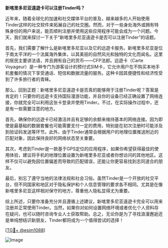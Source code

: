 **新喀里多尼亚遠遊卡可以注册Tinder吗？**

近年来，随着全球化的加速和社交媒体平台的普及，越来越多的人开始使用Tinder这样的社交软件来拓展自己的社交圈。然而，对于一些身处海外或拥有特殊身份的用户来说，能否顺利注册并使用这些应用程序可能会成为一个问题。今天，我们就来探讨一下关于“新喀里多尼亚遠遊卡是否可以注册Tinder”的话题。

首先，我们需要了解什么是新喀里多尼亚以及它的远遊卡服务。新喀里多尼亚是位于南太平洋的一个法属海外集体，以其美丽的自然风光和独特的文化而闻名。这里的居民主要讲法语，并且拥有自己的货币——CFP法郎。远遊卡（Carte Voyageur）是一种专门为游客设计的预付式SIM卡，它允许用户在不购买本地手机套餐的情况下享受通话、短信和数据流量的服务。这种卡因其便捷性和经济性受到了许多旅行者的青睐。

那么，回到正题：新喀里多尼亚遠遊卡是否真的能够用于注册Tinder呢？答案是肯定的！只要你的远遊卡支持国际漫游功能，并且你的设备已经正确设置了网络连接，你就完全可以利用这张卡登录并使用Tinder。不过，在实际操作过程中，还是有一些需要注意的地方。

首先，确保你的远遊卡已经激活并且有足够的余额来维持基本的网络连接。因为即使是最基础的数据套餐也可能需要支付一定的费用，特别是在初次注册时可能涉及到验证码发送等环节。此外，由于Tinder通常会根据用户的地理位置推送附近的匹配对象，因此保持良好的网络状态至关重要。

其次，考虑到Tinder是一款基于GPS定位的应用程序，如果你希望获得最佳的使用体验，建议将手机的地理位置设置为新喀里多尼亚或者你想访问的其他地区。这样不仅可以避免因位置偏差而导致的匹配错误，还能让你更容易找到志同道合的朋友。

最后，别忘了遵守当地的法律法规和社会习俗。虽然Tinder是一个开放的社交平台，但不同国家和地区对于隐私保护和个人信息管理的要求各不相同。尤其是在像新喀里多尼亚这样相对保守的地方，尊重他人隐私显得尤为重要。

综上所述，只要你准备充分并且遵循上述建议，新喀里多尼亚遠遊卡完全可以用来注册并正常使用Tinder。当然，如果你对如何设置网络环境或者优化个人资料存在疑问，也可以随时咨询专业人士获取帮助。总之，无论你是为了寻找浪漫邂逅还是单纯想结识新朋友，Tinder都将成为一个值得尝试的选择！

[[TG💪+ @esim1088](https://t.me/s/esim1088)]

![Image](https://i.postimg.cc/4NQfJmqS/Snipaste-2025-05-13-00-14-12.png)